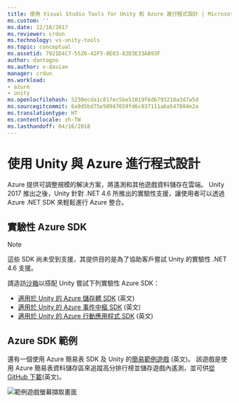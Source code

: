 ```yaml
---
title: 使用 Visual Studio Tools for Unity 和 Azure 進行程式設計 | Microsoft Docs
ms.custom: ''
ms.date: 12/18/2017
ms.reviewer: crdun
ms.technology: vs-unity-tools
ms.topic: conceptual
ms.assetid: 7921D4C7-5526-42F5-8E03-82D3E33A893F
author: dantogno
ms.author: v-davian
manager: crdun
ms.workload:
- azure
- unity
ms.openlocfilehash: 5230ecda1c817ec5be51019f6db793210a3d7a5d
ms.sourcegitcommit: 6a9d5bd75e50947659fd6c837111a6a547884e2a
ms.translationtype: HT
ms.contentlocale: zh-TW
ms.lasthandoff: 04/16/2018
---
```

# <a name="programming-with-unity-and-azure"></a>使用 Unity 與 Azure 進行程式設計

Azure 提供可調整規模的解決方案，將遙測和其他遊戲資料儲存在雲端。 Unity 2017 推出之後，Unity 針對 .NET 4.6 所推出的實驗性支援，讓使用者可以透過 Azure .NET SDK 來輕鬆進行 Azure 整合。

## <a name="experimental-azure-sdks"></a>實驗性 Azure SDK

> [!NOTE]
> 這些 SDK 尚未受到支援，其提供目的是為了協助客戶嘗試 Unity 的實驗性 .NET 4.6 支援。

請造訪[沙箱](/sandbox/)以搭配 Unity 嘗試下列實驗性 Azure SDK：

* [適用於 Unity 的 Azure 儲存體 SDK](https://aka.ms/azstoragegamedev) \(英文\)
* [適用於 Unity 的 Azure 事件中樞 SDK](https://aka.ms/azeventhubsgamedev) \(英文\)
* [適用於 Unity 的 Azure 行動應用程式 SDK](https://aka.ms/azmobileappsgamedev) \(英文\)

## <a name="azure-sdk-sample"></a>Azure SDK 範例

還有一個使用 Azure 簡易表 SDK 及 Unity 的[簡易範例遊戲](https://aka.ms/azmobileappsracer) \(英文\)。 該遊戲是使用 Azure 簡易表資料儲存區來追蹤高分排行榜並儲存遊戲內遙測，並可供[從 GitHub 下載](https://aka.ms/azsamples-unity)(英文\)。

![範例遊戲螢幕擷取畫面](media/vstu_azure-test-sample-game-image2.png)
